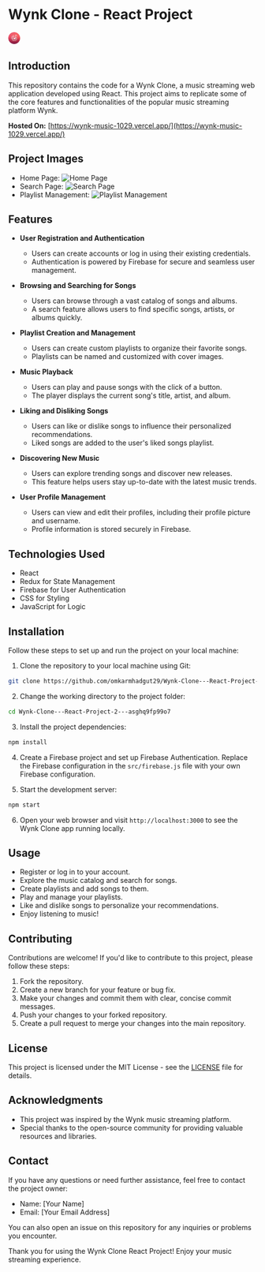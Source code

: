 # Wynk Clone - React Project

<!-- ![Wynk Clone Logo](./public/assets/logo/logo.png) -->
<img src="./public/assets/logo/logo.png" alt="Wynk Clone Logo" width="24" height="24">

## Introduction

This repository contains the code for a Wynk Clone, a music streaming web application developed using React. This project aims to replicate some of the core features and functionalities of the popular music streaming platform Wynk.

**Hosted On:** [https://wynk-music-1029.vercel.app/](https://wynk-music-1029.vercel.app/)

## Project Images

-   Home Page:
    ![Home Page](https://your-image-url.com/home.png)
-   Search Page:
    ![Search Page](https://your-image-url.com/search.png)
-   Playlist Management:
    ![Playlist Management](https://your-image-url.com/playlists.png)

## Features

-   **User Registration and Authentication**

    -   Users can create accounts or log in using their existing credentials.
    -   Authentication is powered by Firebase for secure and seamless user management.

-   **Browsing and Searching for Songs**

    -   Users can browse through a vast catalog of songs and albums.
    -   A search feature allows users to find specific songs, artists, or albums quickly.

-   **Playlist Creation and Management**

    -   Users can create custom playlists to organize their favorite songs.
    -   Playlists can be named and customized with cover images.

-   **Music Playback**

    -   Users can play and pause songs with the click of a button.
    -   The player displays the current song's title, artist, and album.

-   **Liking and Disliking Songs**

    -   Users can like or dislike songs to influence their personalized recommendations.
    -   Liked songs are added to the user's liked songs playlist.

-   **Discovering New Music**

    -   Users can explore trending songs and discover new releases.
    -   This feature helps users stay up-to-date with the latest music trends.

-   **User Profile Management**
    -   Users can view and edit their profiles, including their profile picture and username.
    -   Profile information is stored securely in Firebase.

## Technologies Used

-   React
-   Redux for State Management
-   Firebase for User Authentication
-   CSS for Styling
-   JavaScript for Logic

## Installation

Follow these steps to set up and run the project on your local machine:

1. Clone the repository to your local machine using Git:

```bash
git clone https://github.com/omkarmhadgut29/Wynk-Clone---React-Project-2---asghq9fp99o7.git
```

2. Change the working directory to the project folder:

```bash
cd Wynk-Clone---React-Project-2---asghq9fp99o7
```

3. Install the project dependencies:

```bash
npm install
```

4. Create a Firebase project and set up Firebase Authentication. Replace the Firebase configuration in the `src/firebase.js` file with your own Firebase configuration.

5. Start the development server:

```bash
npm start
```

6. Open your web browser and visit `http://localhost:3000` to see the Wynk Clone app running locally.

## Usage

-   Register or log in to your account.
-   Explore the music catalog and search for songs.
-   Create playlists and add songs to them.
-   Play and manage your playlists.
-   Like and dislike songs to personalize your recommendations.
-   Enjoy listening to music!

## Contributing

Contributions are welcome! If you'd like to contribute to this project, please follow these steps:

1. Fork the repository.
2. Create a new branch for your feature or bug fix.
3. Make your changes and commit them with clear, concise commit messages.
4. Push your changes to your forked repository.
5. Create a pull request to merge your changes into the main repository.

## License

This project is licensed under the MIT License - see the [LICENSE](LICENSE) file for details.

## Acknowledgments

-   This project was inspired by the Wynk music streaming platform.
-   Special thanks to the open-source community for providing valuable resources and libraries.

## Contact

If you have any questions or need further assistance, feel free to contact the project owner:

-   Name: [Your Name]
-   Email: [Your Email Address]

You can also open an issue on this repository for any inquiries or problems you encounter.

Thank you for using the Wynk Clone React Project! Enjoy your music streaming experience.
